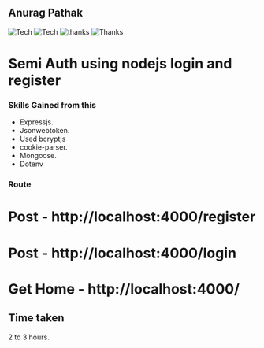## Anurag Pathak

![Tech](https://img.shields.io/badge/Tech-CSS-yellowgreen)
![Tech](https://img.shields.io/badge/LCO-Iwritecode-orange)
![thanks](https://img.shields.io/badge/Thanks-Hitesh%20Choudhary-red)
![Thanks](https://img.shields.io/badge/Thanks-Inueron-blue)

# Semi Auth using nodejs login and register

### Skills Gained from this

- Expressjs.
- Jsonwebtoken.
- Used bcryptjs
- cookie-parser.
- Mongoose.
- Dotenv

### Route

# Post - http://localhost:4000/register
# Post - http://localhost:4000/login
# Get Home - http://localhost:4000/


## Time taken
2 to 3 hours.